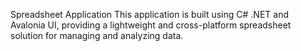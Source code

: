 Spreadsheet Application
This application is built using C# .NET and Avalonia UI, providing a lightweight and cross-platform spreadsheet solution for managing and analyzing data.
